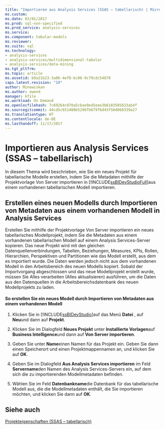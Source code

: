 ```yaml
---
title: "Importieren aus Analysis Services (SSAS – tabellarisch) | Microsoft Docs"
ms.custom: 
ms.date: 03/01/2017
ms.prod: sql-non-specified
ms.prod_service: analysis-services
ms.service: 
ms.component: tabular-models
ms.reviewer: 
ms.suite: sql
ms.technology:
- analysis-services
- analysis-services/multidimensional-tabular
- analysis-services/data-mining
ms.tgt_pltfrm: 
ms.topic: article
ms.assetid: b9a21b23-3a06-4ef8-bc06-9c79cdc54870
caps.latest.revision: "19"
author: Minewiskan
ms.author: owend
manager: kfile
ms.workload: On Demand
ms.openlocfilehash: 7c69264c070a5cbae9ed5eee3b6103505633ab4f
ms.sourcegitcommit: 44cd5c651488b5296fb679f6d43f50d068339a27
ms.translationtype: HT
ms.contentlocale: de-DE
ms.lasthandoff: 11/17/2017
---
```

# <a name="import-from-analysis-services-ssas-tabular"></a>Importieren aus Analysis Services (SSAS – tabellarisch)
  In diesem Thema wird beschrieben, wie Sie ein neues Projekt für tabellarische Modelle erstellen, indem Sie die Metadaten mithilfe der Projektvorlage Von Server importieren in [!INCLUDE[ssBIDevStudioFull](../../includes/ssbidevstudiofull-md.md)]aus einem vorhandenen tabellarischen Modell importieren.  
  
## <a name="create-a-new-model-by-importing-metadata-from-an-existing-model-in-analysis-services"></a>Erstellen eines neuen Modells durch Importieren von Metadaten aus einem vorhandenen Modell in Analysis Services  
 Erstellen Sie mithilfe der Projektvorlage Von Server importieren ein neues tabellarisches Modellprojekt, indem Sie die Metadaten aus einem vorhandenen tabellarischen Modell auf einem Analysis Services-Server kopieren. Das neue Projekt wird mit den gleichen Datenquellenverbindungen, Tabellen, Beziehungen, Measures, KPIs, Rollen, Hierarchien, Perspektiven und Partitionen wie das Modell erstellt, aus dem es importiert wurde. Die Daten werden jedoch nicht aus dem vorhandenen Modell in den Arbeitsbereich des neuen Modells kopiert. Sobald der Importvorgang abgeschlossen und das neue Modellprojekt erstellt wurde, müssen Sie Alles verarbeiten (Alles aktualisieren) ausführen, um die Daten aus den Datenquellen in die Arbeitsbereichsdatenbank des neuen Modellprojekts zu laden.  
  
#### <a name="to-create-a-new-model-by-importing-metadata-from-an-existing-model"></a>So erstellen Sie ein neues Modell durch Importieren von Metadaten aus einem vorhandenen Modell  
  
1.  Klicken Sie in [!INCLUDE[ssBIDevStudio](../../includes/ssbidevstudio-md.md)]auf das Menü **Datei** , auf **Neu**und dann auf **Projekt**.  
  
2.  Klicken Sie im Dialogfeld **Neues Projekt** unter **Installierte Vorlagen**auf **Business Intelligence**und dann auf **Von Server importieren**.  
  
3.  Geben Sie unter **Name**einen Namen für das Projekt ein. Geben Sie dann einen Speicherort und einen Projektmappennamen an, und klicken Sie auf **OK**.  
  
4.  Geben Sie im Dialogfeld **Aus Analysis Services importieren** im Feld **Servername**den Namen des Analysis Services-Servers ein, auf dem sich die zu importierenden Modellmetadaten befinden.  
  
5.  Wählen Sie im Feld **Datenbankname**die Datenbank für das tabellarische Modell aus, die die Modellmetadaten enthält, die Sie importieren möchten, und klicken Sie dann auf **OK**.  
  
## <a name="see-also"></a>Siehe auch  
 [Projekteigenschaften &#40;SSAS – tabellarisch&#41;](../../analysis-services/tabular-models/project-properties-ssas-tabular.md)  
  
  
